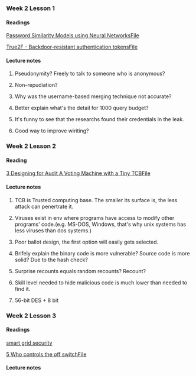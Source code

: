 ### Week 2 Lesson 1

#### Readings
[Password Similarity Models using Neural NetworksFile](Readings/week2_1_cropped.md)
	
[True2F - Backdoor-resistant authentication tokensFile](Readings/week2_2_cropped.md)


#### Lecture notes
1. Pseudonymity? Freely to talk to someone who is anonymous?

2. Non-repudiation?

3. Why was the username-based merging technique not accurate?

4. Better explain what's the detail for 1000 query budget?

5. It's funny to see that the researchs found their credentials in the leak.

6. Good way to improve wiriting?

### Week 2 Lesson 2

#### Reading
[3 Designing for Audit A Voting Machine with a Tiny TCBFile](Readings/week2_3_cropped.md)

#### Lecture notes
1. TCB is Trusted computing base. The smaller its surface is, the less attack can penertrate it.

2. Viruses exist in env where programs have access to modify other programs' code.(e.g. MS-DOS, Windows, that's why unix systems has less viruses than dos systems.) 

5. Poor ballot design, the first option will easily gets selected.  

6. Brifely explain the binary code is more vulnerable? Source code is more solid? Due to the hash check?

7. Surprise recounts equals random recounts? Recount?

8. Skill level needed to hide malicious code is much lower than needed to find it.

9. 56-bit DES + 8 bit
### Week 2 Lesson 3

#### Readings
[smart grid security](Readings/week2_4_cropped.md)

[5 Who controls the off switchFile](Readings/week2_5_cropped.md)

#### Lecture notes

